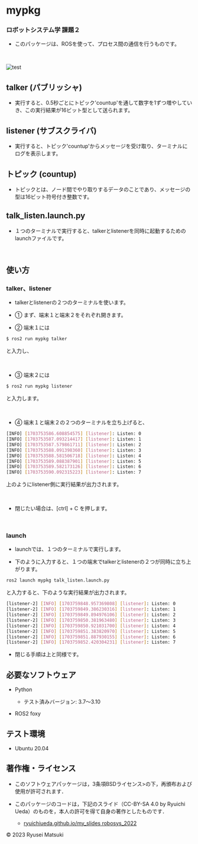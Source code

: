 # mypkg

### ロボットシステム学 課題２

* このパッケージは、ROSを使って、プロセス間の通信を行うものです。

<br>

![test](https://github.com/nyantaro723/mypkg/actions/workflows/test.yml/badge.svg)

## talker (パブリッシャ)

* 実行すると、0.5秒ごとにトピック'countup'を通して数字を1ずつ増やしていき、この実行結果が16ビット型として送られます。

## listener (サブスクライバ)

* 実行すると、トピック'countup'からメッセージを受け取り、ターミナルにログを表示します。

## トピック (countup)

* トピックとは、ノード間でやり取りするデータのことであり、メッセージの型は16ビット符号付き整数です。

## talk_listen.launch.py

* １つのターミナルで実行すると、talkerとlistenerを同時に起動するためのlaunchファイルです。

<br>

## 使い方

### talker、listener

* talkerとlistenerの２つのターミナルを使います。

* ① まず、端末１と端末２をそれぞれ開きます。

* ② 端末１には

```bash
$ ros2 run mypkg talker
```

と入力し、

<br>

* ③ 端末２には

```bash
$ ros2 run mypkg listener
```
 
と入力します。

<br>

* ④ 端末１と端末２の２つのターミナルを立ち上げると、

```bash
[INFO] [1703753586.608854575] [listener]: Listen: 0
[INFO] [1703753587.093214417] [listener]: Listen: 1
[INFO] [1703753587.579861711] [listener]: Listen: 2
[INFO] [1703753588.091398360] [listener]: Listen: 3
[INFO] [1703753588.581506718] [listener]: Listen: 4
[INFO] [1703753589.088387901] [listener]: Listen: 5
[INFO] [1703753589.582173126] [listener]: Listen: 6
[INFO] [1703753590.092315223] [listener]: Listen: 7
```

上のようにlistener側に実行結果が出力されます。

<br>

* 閉じたい場合は、[ctrl] + C を押します。

<br>

### launch

* launchでは、１つのターミナルで実行します。

* 下のように入力すると、１つの端末でtalkerとlistenerの２つが同時に立ち上がります。

```bash
ros2 launch mypkg talk_listen.launch.py
```

と入力すると、下のような実行結果が出力されます。 

```bash
[listener-2] [INFO] [1703759848.957369808] [listener]: Listen: 0
[listener-2] [INFO] [1703759849.386230316] [listener]: Listen: 1
[listener-2] [INFO] [1703759849.894976106] [listener]: Listen: 2
[listener-2] [INFO] [1703759850.381963480] [listener]: Listen: 3
[listener-2] [INFO] [1703759850.921031700] [listener]: Listen: 4
[listener-2] [INFO] [1703759851.383820970] [listener]: Listen: 5
[listener-2] [INFO] [1703759851.887930155] [listener]: Listen: 6
[listener-2] [INFO] [1703759852.420304231] [listener]: Listen: 7
```

* 閉じる手順は上と同様です。

## 必要なソフトウェア

* Python
  * テスト済みバージョン: 3.7～3.10

* ROS2 foxy

## テスト環境

* Ubuntu 20.04

## 著作権・ライセンス
* このソフトウェアパッケージは，3条項BSDライセンス>の下，再頒布および使用が許可されます．

* このパッケージのコードは，下記のスライド（CC-BY-SA 4.0 by Ryuichi Ueda）のものを，本人の許可を得て自身の著作としたものです．
    * [ryuichiueda.github.io/my_slides robosys_2022](https://github.com/ryuichiueda/my_slides/tree/master/robosys_2022)

© 2023 Ryusei Matsuki
